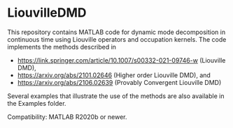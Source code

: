 # LiouvilleDMD
This repository contains MATLAB code for dynamic mode decomposition in continuous time using Liouville operators and occupation kernels. The code implements the methods described in
 - https://link.springer.com/article/10.1007/s00332-021-09746-w (Liouville DMD),
 - https://arxiv.org/abs/2101.02646 (Higher order Liouville DMD), and
 - https://arxiv.org/abs/2106.02639 (Provably Convergent Liouville DMD)

Several examples that illustrate the use of the methods are also available in the Examples folder.

Compatibility: MATLAB R2020b or newer.
